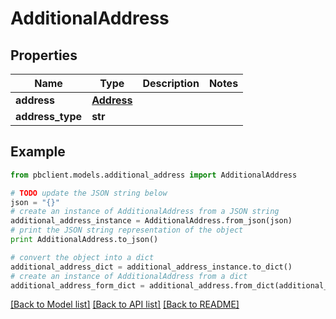 # AdditionalAddress


## Properties
Name | Type | Description | Notes
------------ | ------------- | ------------- | -------------
**address** | [**Address**](Address.md) |  | 
**address_type** | **str** |  | 

## Example

```python
from pbclient.models.additional_address import AdditionalAddress

# TODO update the JSON string below
json = "{}"
# create an instance of AdditionalAddress from a JSON string
additional_address_instance = AdditionalAddress.from_json(json)
# print the JSON string representation of the object
print AdditionalAddress.to_json()

# convert the object into a dict
additional_address_dict = additional_address_instance.to_dict()
# create an instance of AdditionalAddress from a dict
additional_address_form_dict = additional_address.from_dict(additional_address_dict)
```
[[Back to Model list]](../README.md#documentation-for-models) [[Back to API list]](../README.md#documentation-for-api-endpoints) [[Back to README]](../README.md)


